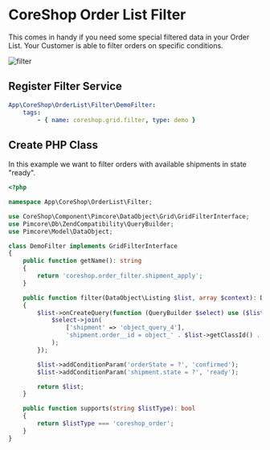 # CoreShop Order List Filter

This comes in handy if you need some special filtered data in your Order List.
Your Customer is able to filter orders on specific conditions.

![filter](http://g.recordit.co/ciLUUskSxX.gif)

## Register Filter Service

```yml
App\CoreShop\OrderList\Filter\DemoFilter:
    tags:
        - { name: coreshop.grid.filter, type: demo }
```

## Create PHP Class
In this example we want to filter orders with available shipments in state "ready".

```php
<?php

namespace App\CoreShop\OrderList\Filter;

use CoreShop\Component\Pimcore\DataObject\Grid\GridFilterInterface;
use Pimcore\Db\ZendCompatibility\QueryBuilder;
use Pimcore\Model\DataObject;

class DemoFilter implements GridFilterInterface
{
    public function getName(): string
    {
        return 'coreshop.order_filter.shipment_apply';
    }

    public function filter(DataObject\Listing $list, array $context): DataObject\Listing
    {
        $list->onCreateQuery(function (QueryBuilder $select) use ($list) {
            $select->join(
                ['shipment' => 'object_query_4'],
                'shipment.order__id = object_' . $list->getClassId() . '.o_id'
            );
        });

        $list->addConditionParam('orderState = ?', 'confirmed');
        $list->addConditionParam('shipment.state = ?', 'ready');

        return $list;
    }

    public function supports(string $listType): bool
    {
        return $listType === 'coreshop_order';
    }
}
```
